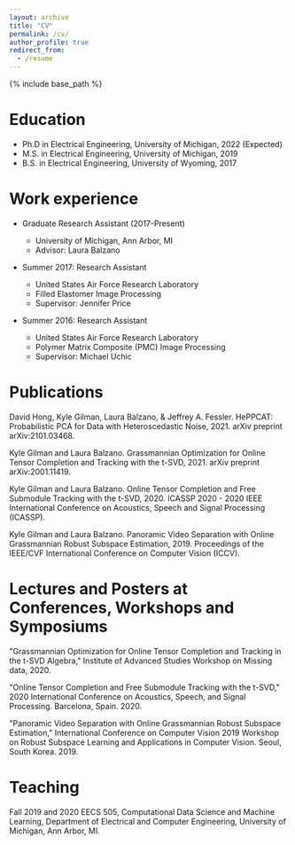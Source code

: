 ```yaml
---
layout: archive
title: "CV"
permalink: /cv/
author_profile: true
redirect_from:
  - /resume
---
```


{% include base_path %}

Education
======
* Ph.D in Electrical Engineering, University of Michigan, 2022 (Expected)
* M.S. in Electrical Engineering, University of Michigan, 2019
* B.S. in Electrical Engineering, University of Wyoming, 2017

Work experience
======

* Graduate Research Assistant (2017-Present)
  * University of Michigan, Ann Arbor, MI
  * Advisor: Laura Balzano
  
* Summer 2017: Research Assistant
  * United States Air Force Research Laboratory
  * Filled Elastomer Image Processing
  * Supervisor: Jennifer Price

* Summer 2016: Research Assistant
  * United States Air Force Research Laboratory
  * Polymer Matrix Composite (PMC) Image Processing
  * Supervisor: Michael Uchic
  

Publications
======

David Hong, Kyle Gilman, Laura Balzano, \& Jeffrey A. Fessler. HePPCAT: Probabilistic PCA for Data with Heteroscedastic Noise, 2021. arXiv preprint arXiv:2101.03468.

Kyle Gilman and Laura Balzano. Grassmannian Optimization for Online Tensor Completion and Tracking with the t-SVD, 2021. arXiv preprint arXiv:2001.11419.

Kyle Gilman and Laura Balzano. Online Tensor Completion and Free Submodule Tracking with the t-SVD, 2020. ICASSP 2020 - 2020 IEEE International Conference on Acoustics, Speech and Signal Processing (ICASSP).

Kyle Gilman and Laura Balzano. Panoramic Video Separation with Online Grassmannian Robust Subspace Estimation, 2019. Proceedings of the IEEE/CVF International Conference on Computer Vision (ICCV).

  
Lectures and Posters at Conferences, Workshops and Symposiums
======
"Grassmannian Optimization for Online Tensor Completion and Tracking in the t-SVD Algebra," Institute of Advanced Studies Workshop on Missing data, 2020.

"Online Tensor Completion and Free Submodule Tracking with the t-SVD," 2020 International Conference on Acoustics, Speech, and Signal Processing. Barcelona, Spain. 2020. 

"Panoramic Video Separation with Online Grassmannian Robust Subspace Estimation," International Conference on Computer Vision 2019 Workshop on Robust Subspace Learning and Applications in Computer Vision. Seoul, South Korea. 2019. 
  
Teaching
======
Fall 2019 and 2020  EECS 505, Computational Data Science and Machine Learning, Department of Electrical and Computer Engineering, University of Michigan, Ann Arbor, MI.
  
